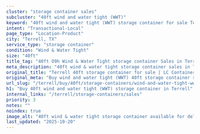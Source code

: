 ```yaml
---
cluster: "storage container sales"
subcluster: "40ft wind and water tight (WWT)"
keyword: "40ft wind and water tight (WWT) storage container for sale Terrell, TX"
intent: "Transactional-Local"
page_type: "Location-Product"
city: "Terrell, TX"
service_type: "storage container"
condition: "Wind & Water Tight"
size: "40ft"
title_tag: "40ft O9h Wind & Water Tight storage container Sales in Terrell | LC Container"
meta_description: "40ft wind & water tight storage container sales in Terrell. Fast delivery, competitive pricing. Serving storage containers area. Quote ID: L5U. Call (214) 524-4168 for your free quote today."
original_title: "Terrell 40ft storage container for sale | LC Container"
original_meta: "Buy wind and water tight (WWT) 40ft storage container sale with local delivery in Terrell, TX. LC Container — local Since 2003. Request a fast quote today."
url_slug: "/terrell/buy/40ft/storage-containers/wind-and-water-tight-wwt"
h1: "Buy 40ft wind and water tight (WWT) storage container in Terrell"
internal_links: "/terrell/storage-containers/sales"
priority: 3
notes: ""
noindex: true
image_alt: "40ft wind & water tight storage container available for delivery in Terrell"
last_updated: "2025-10-20"
---
```


<!-- TODO: Add unique city/inventory copy, images, and internal links here. -->
